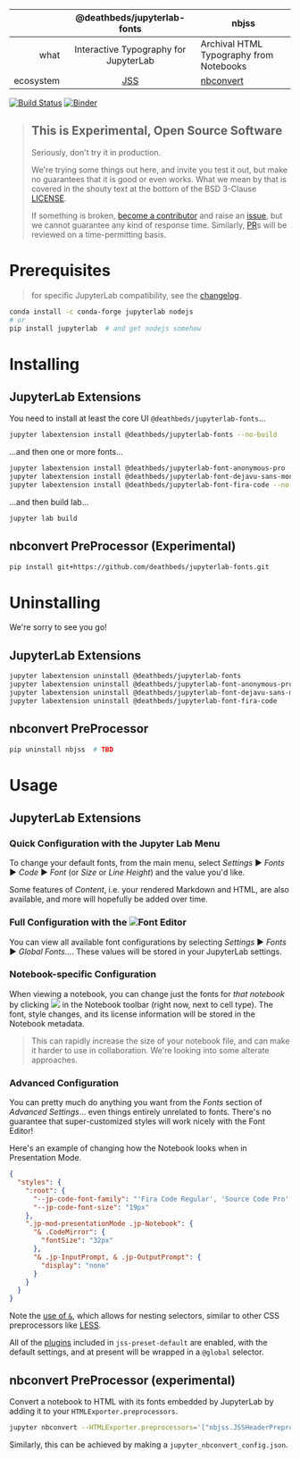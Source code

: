 |           |      @deathbeds/jupyterlab-fonts      | nbjss                                             |
| --------: | :-----------------------------------: | ------------------------------------------------- |
|      what | Interactive Typography for JupyterLab | Archival HTML Typography from Notebooks           |
| ecosystem |       [JSS](http://cssinjs.org)       | [nbconvert](https://pypi.org/search/?q=nbconvert) |

[![Build Status](https://travis-ci.org/deathbeds/jupyterlab-fonts.svg?branch=master)](https://travis-ci.org/deathbeds/jupyterlab-fonts)
[![Binder](https://mybinder.org/badge_logo.svg)](https://mybinder.org/v2/gh/deathbeds/jupyterlab-fonts/master?urlpath=lab)

> ## This is **Experimental**, **Open Source** Software
>
> Seriously, don't try it in production.
>
> We're trying some things out here, and invite you test it out, but make no guarantees
> that it is good or even works. What we mean by that is covered in the shouty text at
> the bottom of the BSD 3-Clause [LICENSE](./LICENSE).
>
> If something is broken, [become a contributor](./CONTRIBUTING.md) and raise an
> [issue](https://github.com/deathbeds/jupyterlab-fonts/issues), but we cannot guarantee
> any kind of response time. Similarly,
> [PR](https://github.com/deathbeds/jupyterlab-fonts/pulls)s will be reviewed on a
> time-permitting basis.

# Prerequisites

> for specific JupyterLab compatibility, see the [changelog](./CHANGELOG.md).

```bash
conda install -c conda-forge jupyterlab nodejs
# or
pip install jupyterlab  # and get nodejs somehow
```

# Installing

## JupyterLab Extensions

You need to install at least the core UI `@deathbeds/jupyterlab-fonts`...

```bash
jupyter labextension install @deathbeds/jupyterlab-fonts --no-build
```

...and then one or more fonts...

```bash
jupyter labextension install @deathbeds/jupyterlab-font-anonymous-pro --no-build
jupyter labextension install @deathbeds/jupyterlab-font-dejavu-sans-mono --no-build
jupyter labextension install @deathbeds/jupyterlab-font-fira-code --no-build
```

...and then build lab...

```bash
jupyter lab build
```

## nbconvert PreProcessor (Experimental)

```bash
pip install git+https://github.com/deathbeds/jupyterlab-fonts.git
```

# Uninstalling

We're sorry to see you go!

## JupyterLab Extensions

```bash
jupyter labextension uninstall @deathbeds/jupyterlab-fonts
jupyter labextension uninstall @deathbeds/jupyterlab-font-anonymous-pro
jupyter labextension uninstall @deathbeds/jupyterlab-font-dejavu-sans-mono
jupyter labextension uninstall @deathbeds/jupyterlab-font-fira-code
```

## nbconvert PreProcessor

```bash
pip uninstall nbjss  # TBD
```

# Usage

## JupyterLab Extensions

### Quick Configuration with the Jupyter Lab Menu

To change your default fonts, from the main menu, select _Settings_ ▶ _Fonts_ ▶ _Code_ ▶
_Font_ (or _Size_ or _Line Height_) and the value you'd like.

Some features of _Content_, i.e. your rendered Markdown and HTML, are also available,
and more will hopefully be added over time.

### Full Configuration with the ![][fonts-icon]**Font Editor**

You can view all available font configurations by selecting _Settings_ ▶ _Fonts_ ▶
_Global Fonts..._. These values will be stored in your JupyterLab settings.

### Notebook-specific Configuration

When viewing a notebook, you can change just the fonts for _that notebook_ by clicking
![][fonts-icon] in the Notebook toolbar (right now, next to cell type). The font, style
changes, and its license information will be stored in the Notebook metadata.

> This can rapidly increase the size of your notebook file, and can make it harder to
> use in collaboration. We're looking into some alterate approaches.

[fonts-icon]: ./packages/jupyterlab-fonts/style/icons/fonts.svg

### Advanced Configuration

You can pretty much do anything you want from the _Fonts_ section of _Advanced
Settings_... even things entirely unrelated to fonts. There's no guarantee that
super-customized styles will work nicely with the Font Editor!

Here's an example of changing how the Notebook looks when in Presentation Mode.

```json
{
  "styles": {
    ":root": {
      "--jp-code-font-family": "'Fira Code Regular', 'Source Code Pro', monospace",
      "--jp-code-font-size": "19px"
    },
    ".jp-mod-presentationMode .jp-Notebook": {
      "& .CodeMirror": {
        "fontSize": "32px"
      },
      "& .jp-InputPrompt, & .jp-OutputPrompt": {
        "display": "none"
      }
    }
  }
}
```

Note the [use of `&`](nesting), which allows for nesting selectors, similar to other CSS
preprocessors like [LESS][less-nest].

[less-nest]: http://lesscss.org/features/#extend-feature-extending-nested-selectors
[nesting]:
  https://github.com/cssinjs/jss-nested#use--to-reference-selector-of-the-parent-rule

All of the [plugins](http://cssinjs.org/plugins#jss-plugins) included in
`jss-preset-default` are enabled, with the default settings, and at present will be
wrapped in a `@global` selector.

## nbconvert PreProcessor (experimental)

Convert a notebook to HTML with its fonts embedded by JupyterLab by adding it to your
`HTMLExporter.preprocessors`.

```bash
jupyter nbconvert --HTMLExporter.preprocessors='["nbjss.JSSHeaderPreprocessor"]' Untitled.ipynb
```

Similarly, this can be achieved by making a `jupyter_nbconvert_config.json`.
